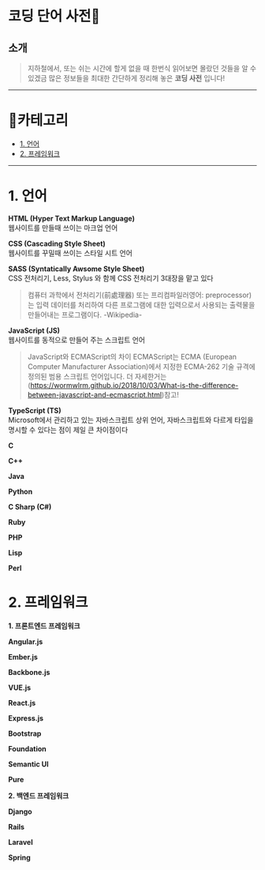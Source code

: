 # 코딩 단어 사전📖 <!-- omit in TOC -->
## 소개
>지하철에서, 또는 쉬는 시간에 할게 없을 때 한번식 읽어보면
>몰랐던 것들을 알 수 있겠금 많은 정보들을
>최대한 간단하게 정리해 놓은 **코딩 사전** 입니다!
---
# 🔎카테고리 <!-- omit in TOC -->
- [1. 언어](#1-언어)
- [2. 프레임워크](#2-프레임워크)
---
# 1. 언어

**HTML (Hyper Text Markup Language)**
<br>
웹사이트를 만들때 쓰이는 마크업 언어

**CSS (Cascading Style Sheet)**
<br>
웹사이트를 꾸밀때 쓰이는 스타일 시트 언어

**SASS (Syntatically Awsome Style Sheet)**
<br>
CSS 전처리기, Less, Stylus 와 함께 CSS 전처리기 3대장을 맡고 있다
>컴퓨터 과학에서 전처리기(前處理器) 또는 프리컴파일러영어: preprocessor)는 입력 데이터를 처리하여 다른 프로그램에 대한 입력으로서 사용되는 출력물을 만들어내는 프로그램이다.
>-Wikipedia-

**JavaScript (JS)**
<br>
웹사이트를 동적으로 만들어 주는 스크립트 언어
>JavaScript와 ECMAScript의 차이
>ECMAScript는 ECMA (European Computer Manufacturer Association)에서 지정한 ECMA-262 기술 규격에 정의된 범용 스크립트 언어입니다.
>더 자세한거는 (https://wormwlrm.github.io/2018/10/03/What-is-the-difference-between-javascript-and-ecmascript.html)참고!

**TypeScript (TS)**
<br>
Microsoft에서 관리하고 있는 자바스크립트 상위 언어, 자바스크립트와 다르게 타입을 명시할 수 있다는 점이 제일 큰 차이점이다

**C**

**C++**

**Java**

**Python**

**C Sharp (C#)**

**Ruby**

**PHP**

**Lisp**

**Perl**

# 2. 프레임워크

**1. 프론트엔드 프레임워크**

**Angular.js**

**Ember.js**

**Backbone.js**

**VUE.js**

**React.js**

**Express.js**

**Bootstrap**

**Foundation**

**Semantic UI**

**Pure**

**2. 백엔드 프레임워크**

**Django**

**Rails**

**Laravel**

**Spring**



